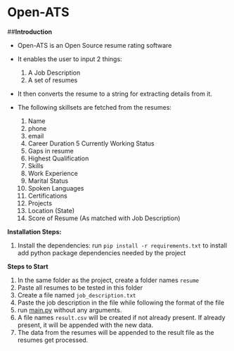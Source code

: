# **Open-ATS**

##**Introduction**

- Open-ATS is an Open Source resume rating software
- It enables the user to input 2 things:
  1. A Job Description
  2. A set of resumes
    
- It then converts the resume to a string for extracting details from it.
- The following skillsets are fetched from the resumes:
  1. Name
  2. phone
  3. email
  4. Career Duration
  5 Currently Working Status
  6. Gaps in resume
  7. Highest Qualification
  8. Skills
  9. Work Experience
  10. Marital Status
  11. Spoken Languages
  12. Certifications
  13. Projects
  14. Location (State)
  15. Score of Resume (As matched with Job Description)

**Installation Steps:**
  1. Install the dependencies: run `pip install -r requirements.txt` to install add python package dependencies needed by the project

**Steps to Start**
1. In the same folder as the project, create a folder names `resume`
2. Paste all resumes to be tested in this folder
3. Create a file named `job_description.txt`
4. Paste the job description in the file while following the format of the file
5. run [main.py](https://github.com/AkshDesai04/Open-ATS/blob/main/main.py) without any arguments.
6. A file names `result.csv` will be created if not already present. If already present, it will be appended with the new data.
7. The data from the resumes will be appended to the result file as the resumes get processed.